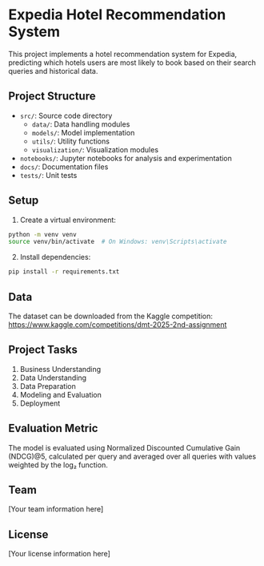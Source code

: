 # Expedia Hotel Recommendation System

This project implements a hotel recommendation system for Expedia, predicting which hotels users are most likely to book based on their search queries and historical data.

## Project Structure

- `src/`: Source code directory
  - `data/`: Data handling modules
  - `models/`: Model implementation
  - `utils/`: Utility functions
  - `visualization/`: Visualization modules
- `notebooks/`: Jupyter notebooks for analysis and experimentation
- `docs/`: Documentation files
- `tests/`: Unit tests

## Setup

1. Create a virtual environment:
```bash
python -m venv venv
source venv/bin/activate  # On Windows: venv\Scripts\activate
```

2. Install dependencies:
```bash
pip install -r requirements.txt
```

## Data

The dataset can be downloaded from the Kaggle competition:
https://www.kaggle.com/competitions/dmt-2025-2nd-assignment

## Project Tasks

1. Business Understanding
2. Data Understanding
3. Data Preparation
4. Modeling and Evaluation
5. Deployment

## Evaluation Metric

The model is evaluated using Normalized Discounted Cumulative Gain (NDCG)@5, calculated per query and averaged over all queries with values weighted by the log₂ function.

## Team

[Your team information here]

## License

[Your license information here]
